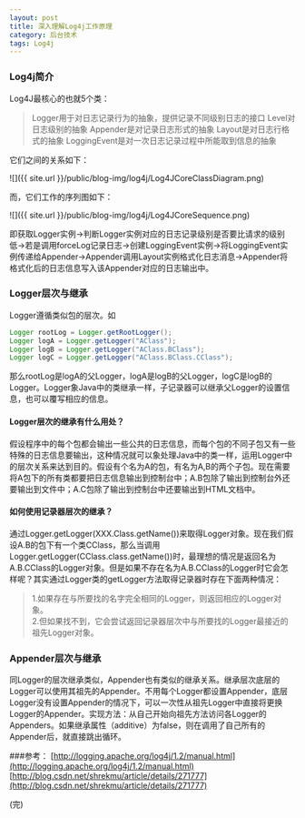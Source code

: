 ```yaml
---
layout: post
title: 深入理解Log4j工作原理
category: 后台技术
tags: Log4j
---
```


### Log4j简介
Log4J最核心的也就5个类：

> Logger用于对日志记录行为的抽象，提供记录不同级别日志的接口
> Level对日志级别的抽象
> Appender是对记录日志形式的抽象
> Layout是对日志行格式的抽象
> LoggingEvent是对一次日志记录过程中所能取到信息的抽象

它们之间的关系如下：

![]({{ site.url }}/public/blog-img/log4j/Log4JCoreClassDiagram.png)

而，它们工作的序列图如下：

![]({{ site.url }}/public/blog-img/log4j/Log4JCoreSequence.png)

即获取Logger实例->判断Logger实例对应的日志记录级别是否要比请求的级别低->若是调用forceLog记录日志->创建LoggingEvent实例->将LoggingEvent实例传递给Appender->Appender调用Layout实例格式化日志消息->Appender将格式化后的日志信息写入该Appender对应的日志输出中。

### Logger层次与继承
Logger遵循类似包的层次。如

```java      
Logger rootLog = Logger.getRootLogger();        
Logger logA = Logger.getLogger("AClass");           
Logger logB = Logger.getLogger("AClass.BClass");           
Logger logC = Logger.getLogger("AClass.BClass.CClass"); 
```
           
那么rootLog是logA的父Logger，logA是logB的父Logger，logC是logB的Logger。Logger象Java中的类继承一样，子记录器可以继承父Logger的设置信息，也可以覆写相应的信息。

#### Logger层次的继承有什么用处？
假设程序中的每个包都会输出一些公共的日志信息，而每个包的不同子包又有一些特殊的日志信息要输出，这种情况就可以象处理Java中的类一样，运用Logger中的层次关系来达到目的。假设有个名为A的包，有名为A,B的两个子包。现在需要将A包下的所有类都要把日志信息输出到控制台中；A.B包除了输出到控制台外还要输出到文件中；A.C包除了输出到控制台中还要输出到HTML文档中。

#### 如何使用记录器层次的继承？
通过Logger.getLogger(XXX.Class.getName())来取得Logger对象。现在我们假设A.B的包下有一个类CClass，那么当调用Logger.getLogger(CClass.class.getName())时，最理想的情况是返回名为A.B.CClass的Logger对象。但是如果不存在名为A.B.CClass的Logger时它会怎样呢？其实通过Logger类的getLogger方法取得记录器时存在下面两种情况：

> 1.如果存在与所要找的名字完全相同的Logger，则返回相应的Logger对象。  
> 2.但如果找不到，它会尝试返回记录器层次中与所要找的Logger最接近的祖先Logger对象。

### Appender层次与继承
同Logger的层次继承类似，Appender也有类似的继承关系。继承层次底层的Logger可以使用其祖先的Appender。不用每个Logger都设置Appender，底层Logger没有设置Appender的情况下，可以一次性从祖先Logger中直接将更换Logger的Appender。实现方法：从自己开始向祖先方法访问各Logger的Appenders。如果继承属性（additive）为false，则在调用了自己所有的Appender后，就直接跳出循环。 

###参考：
[http://logging.apache.org/log4j/1.2/manual.html](http://logging.apache.org/log4j/1.2/manual.html)            
[http://blog.csdn.net/shrekmu/article/details/271777](http://blog.csdn.net/shrekmu/article/details/271777)             



(完)




